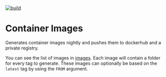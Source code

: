 [![build](https://github.com/Eeems/images/actions/workflows/build.yml/badge.svg)](https://github.com/Eeems/images/actions/workflows/build.yml)
# Container Images
Generates container images nightly and pushes them to dockerhub and a private registry.

You can see the list of images in [images](images). Each image will contain a folder for every tag to generate. These images can optionally be based on the `latest` tag by using the `FROM` argument.
